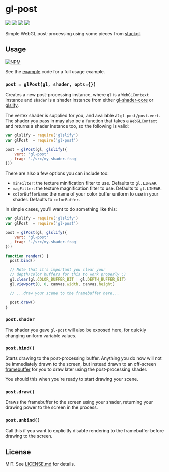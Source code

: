 # gl-post
![](http://img.shields.io/badge/stability-experimental-orange.svg?style=flat)
![](http://img.shields.io/npm/v/gl-post.svg?style=flat)
![](http://img.shields.io/npm/dm/gl-post.svg?style=flat)
![](http://img.shields.io/npm/l/gl-post.svg?style=flat)

Simple WebGL post-processing using some pieces from [stackgl](http://stack.gl/).

## Usage

[![NPM](https://nodei.co/npm/gl-post.png)](https://nodei.co/npm/gl-post/)

See the [example](example) code for a full usage example.

### `post = glPost(gl, shader, opts={})`

Creates a new post-processing instance, where `gl` is a `WebGLContext` instance
and `shader` is a shader instance from either
[gl-shader-core](http://github.com/mikolalysenko/gl-shader-core) or
[glslify](http://github.com/stackgl/glslify).

The vertex shader is supplied for you, and available at `gl-post/post.vert`.
The shader you pass in may also be a function that takes a `WebGLContext` and
returns a shader instance too, so the following is valid:

``` javascript
var glslify = require('glslify')
var glPost  = require('gl-post')

post = glPost(gl, glslify({
    vert: 'gl-post'
  , frag: './src/my-shader.frag'
}))
```

There are also a few options you can include too:

* `minFilter`: the texture minification filter to use. Defaults to `gl.LINEAR`.
* `magFilter`: the texture magnification filter to use. Defaults to `gl.LINEAR`.
* `colorBufferName`: the name of your color buffer uniform to use in your
  shader. Defaults to `colorBuffer`.

In simple cases, you'll want to do something like this:

``` javascript
var glslify = require('glslify')
var glPost  = require('gl-post')

post = glPost(gl, glslify({
    vert: 'gl-post'
  , frag: './src/my-shader.frag'
}))

function render() {
  post.bind()

  // Note that it's important you clear your
  // depth/color buffers for this to work properly :)
  gl.clear(gl.COLOR_BUFFER_BIT | gl.DEPTH_BUFFER_BIT)
  gl.viewport(0, 0, canvas.width, canvas.height)

  // ...draw your scene to the framebuffer here...

  post.draw()
}
```

### `post.shader`

The shader you gave `gl-post` will also be exposed here, for quickly changing
uniform variable values.

### `post.bind()`

Starts drawing to the post-processing buffer. Anything you do now will not be
immediately drawn to the screen, but instead drawn to an off-screen
[framebuffer](http://github.com/stackgl/gl-fbo) for you to draw later using
the post-processing shader.

You should this when you're ready to start drawing your scene.

### `post.draw()`

Draws the framebuffer to the screen using your shader, returning your drawing
power to the screen in the process.

### `post.unbind()`

Call this if you want to explicitly disable rendering to the framebuffer before
drawing to the screen.

## License

MIT. See [LICENSE.md](http://github.com/stackgl/gl-post/blob/master/LICENSE.md) for details.
